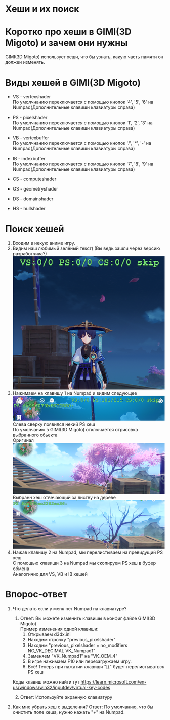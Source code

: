 Хеши и их поиск  
========================
# Коротко про хеши в GIMI(3D Migoto) и зачем они нужны
GIMI(3D Migoto) использует хеши, что бы узнать, какую часть памяти он должен изменять.

# Виды хешей в GIMI(3D Migoto)
- VS - vertexshader  
	По умолчнанию переключается с помощью кнопок '4', '5', '6' на Numpad(Дополнительные клавиши клавиатуры справа)  
	
- PS - pixelshader  
	По умолчнанию переключается с помощью кнопок '1', '2', '3' на Numpad(Дополнительные клавиши клавиатуры справа)  
	
- VB - vertexbuffer  
	По умолчнанию переключается с помощью кнопок '/', '*', '-' на Numpad(Дополнительные клавиши клавиатуры справа)  
	
- IB - indexbuffer  
	По умолчнанию переключается с помощью кнопок '7', '8', '9' на Numpad(Дополнительные клавиши клавиатуры справа)  
	
- CS - computeshader  
- GS - geometryshader  
- DS - domainshader  
- HS - hullshader  

# Поиск хешей
1. Входим в некую аниме игру.  
2. Видим наш любимый зелёный текст) (Вы ведь зашли через версию разработчика?)  
![](https://raw.githubusercontent.com/DiXiaoO/GIMI_Guides/main/files/1/0.png)    
3. Нажимаем на клавишу 1 на Numpad и видим следующее
![](https://raw.githubusercontent.com/DiXiaoO/GIMI_Guides/main/files/1/1.png)
Слева сверху появился некий PS хеш  
По умолчанию в GIMI(3D Migoto) отключается отрисовка выбранного обьекта  
Оригинал  
![](https://raw.githubusercontent.com/DiXiaoO/GIMI_Guides/main/files/1/2.png)  
Выбранн хеш отвечающий за листву на дереве  
![](https://raw.githubusercontent.com/DiXiaoO/GIMI_Guides/main/files/1/3.png)  
4. Нажав клавишу 2 на Numpad, мы перелистываем на превидущий PS хеш  
С помощью клавиши 3 на Numpad мы скопируем PS хеш в буфер обмена  
Аналогично для VS, VB и IB хешей

# Впорос-ответ
1. Что делать если у меня нет Numpad на клавиатуре?
	1. Ответ: Вы можете изменить клавишы в конфиг файле GIMI(3D Migoto)  
	Пример изменения одной клавиши:    
		1. Открываем d3dx.ini  
		2. Находим строчку "previous_pixelshader"  
		3. Находим "previous_pixelshader = no_modifiers NO_VK_DECIMAL VK_Numpad1"
		4. Заменяем "VK_Numpad1" на "VK_OEM_4"
		5. В игре нажимаем F10 или перезагружаем игру.
		6. Всё! Теперь при нажатии клавиши "[{" будет перелистываться PS хеш
	
	Коды клавиш можно найти тут https://learn.microsoft.com/en-us/windows/win32/inputdev/virtual-key-codes
	
	2. Ответ: Используйте экранную клавиатуру  
2. Как мне убрать хеш с выделения?
	Ответ: По умолчанию, что бы очистить поле хеша, нужно нажать "+" на Numpad.